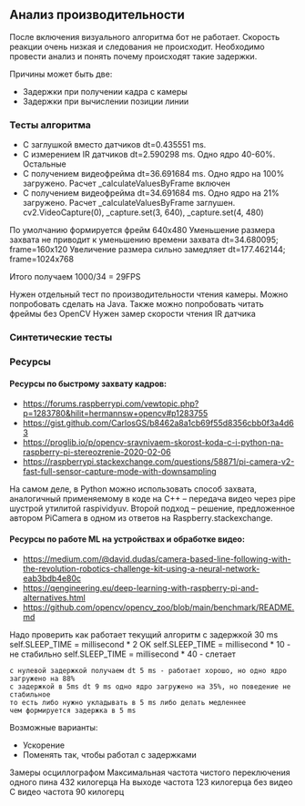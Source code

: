 ## Анализ производительности

После включения визуального алгоритма бот не работает.  Скорость реакции очень низкая и 
следования не происходит. Необходимо провести анализ и понять почему происходят такие задержки. 

Причины может быть две:

* Задержки при получении кадра с камеры
* Задержки при вычислении позиции линии

### Тесты алгоритма 
* C заглушкой вместо датчиков dt=0.435551 ms.
* С измерением IR датчиков dt=2.590298 ms. Одно ядро 40-60%. Остальные
* C получением видеофрейма dt=36.691684 ms. Одно ядро на 100% загружено. Расчет _calculateValuesByFrame включен
* C получением видеофрейма dt=34.691684 ms. Одно ядро на 21% загружено. Расчет _calculateValuesByFrame заглушен. cv2.VideoCapture(0), _capture.set(3, 640), _capture.set(4, 480) 

По умолчанию формируется фрейм 640x480
Уменьшение размера захвата не приводит к уменьшению времени захвата dt=34.680095; frame=160x120
Увеличение размера сильно замедляет dt=177.462144; frame=1024x768

Итого получаем 1000/34 = 29FPS

Нужен отдельный тест по производительности чтения камеры. 
Можно попробовать сделать на Java. Также можно попробовать читать фреймы без OpenCV
Нужен замер скорости чтения IR датчика


### Синтетические тесты

### Ресурсы

#### Ресурсы по быстрому захвату кадров:
* https://forums.raspberrypi.com/vewtopic.php?p=1283780&hilit=hermannsw+opencv#p1283755
* https://gist.github.com/CarlosGS/b8462a8a1cb69f55d8356cbb0f3a4d63
* https://proglib.io/p/opencv-sravnivaem-skorost-koda-c-i-python-na-raspberry-pi-stereozrenie-2020-02-06
* https://raspberrypi.stackexchange.com/questions/58871/pi-camera-v2-fast-full-sensor-capture-mode-with-downsampling

На самом деле, в Python можно использовать способ захвата, аналогичный применяемому в коде на C++ – передача видео через pipe шустрой утилитой raspividyuv. 
Второй подход – решение, предложенное автором PiCamera в одном из ответов на Raspberry.stackexchange.

#### Ресурсы по работе ML на устройствах и обработке видео:
* https://medium.com/@david.dudas/camera-based-line-following-with-the-revolution-robotics-challenge-kit-using-a-neural-network-eab3bdb4e80c
* https://qengineering.eu/deep-learning-with-raspberry-pi-and-alternatives.html
* https://github.com/opencv/opencv_zoo/blob/main/benchmark/README.md

Надо проверить как работает текущий алгоритм с задержкой 30 ms
    self.SLEEP_TIME = millisecond * 2 OK
    self.SLEEP_TIME = millisecond * 10 - не стабильно
    self.SLEEP_TIME = millisecond * 40 - слетает
    
    c нулевой задержкой получаем dt 5 ms - работает хорошо, но одно ядро загружено на 88%
    с задержкой в 5ms dt 9 ms одно ядро загружено на 35%, но поведение не стабильное
    то есть либо нужно укладывать в 5 ms либо делать медленнее 
    чем формируется задержка в 5 ms

Возможные варианты:
* Ускорение
* Поменять так, чтобы работал с задержками

Замеры осциллографом
Максимальная частота чистого переключения одного пина 432 килогерца 
На выходе частота 123 килогерца без видео
C видео частота 90 килогерц